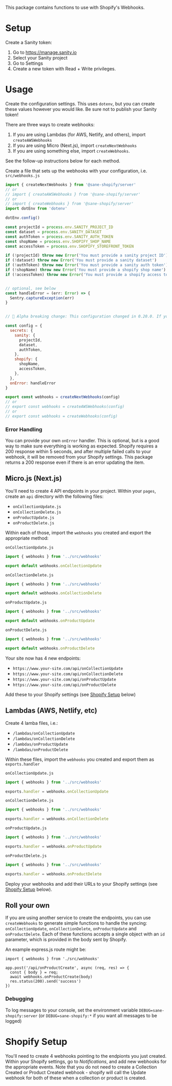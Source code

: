 This package contains functions to use with Shopify's Webhooks.

# Setup

Create a Sanity token:

1. Go to https://manage.sanity.io
2. Select your Sanity project
3. Go to Settings
4. Create a new token with Read + Write privileges.

# Usage

Create the configuration settings. This uses `dotenv`, but you can create these values however you would like. Be sure not to publish your Sanity token!

There are three ways to create webhooks:

1. If you are using Lambdas (for AWS, Netlify, and others), import `createAWSWebhooks`
2. If you are using Micro (Next.js), import `createNextWebhooks`
3. If you are using something else, import `createWebhooks`.

See the follow-up instructions below for each method.

Create a file that sets up the webhooks with your configuration, i.e. `src/webhooks.js`

```js
import { createNextWebhooks } from '@sane-shopify/server'
// or
// import { createAWSWebhooks } from '@sane-shopify/server'
// or
// import { createWebhooks } from '@sane-shopify/server'
import dotEnv from 'dotenv'

dotEnv.config()

const projectId = process.env.SANITY_PROJECT_ID
const dataset = process.env.SANITY_DATASET
const authToken = process.env.SANITY_AUTH_TOKEN
const shopName = process.env.SHOPIFY_SHOP_NAME
const accessToken = process.env.SHOPIFY_STOREFRONT_TOKEN

if (!projectId) throw new Error('You must provide a sanity project ID')
if (!dataset) throw new Error('You must provide a sanity dataset')
if (!authToken) throw new Error('You must provide a sanity auth token')
if (!shopName) throw new Error('You must provide a shopify shop name')
if (!accessToken) throw new Error('You must provide a shopify access token')


// optional, see below
const handleError = (err: Error) => {
  Sentry.captureException(err)
}


// 🚨 Alpha breaking change: This configuration changed in 0.20.0. If you are getting errors after updating, put your `onError` handler on the `config` object, and pass that object into `createWebhooks` as the sole argument.

const config = {
  secrets: {
    sanity: {
      projectId,
      dataset,
      authToken,
    },
    shopify: {
      shopName,
      accessToken,
    },
  },
  onError: handleError
}

export const webhooks = createNextWebhooks(config)
// or
// export const webhooks = createAWSWebhooks(config)
// or
// export const webhooks = createWebhooks(config)
```

### Error Handling

You can provide your own `onError` handler. This is optional, but is a good way to make sure everything is working as expected. Shopify requires a 200 response within 5 seconds, and after multiple failed calls to your webhook, it will be removed from your Shopify settings. This package returns a 200 response even if there is an error updating the item.

## Micro.js (Next.js)

You'll need to create 4 API endpoints in your project. Within your `pages`, create an `api` directory with the following files:

- `onCollectionUpdate.js`
- `onCollectionDelete.js`
- `onProductUpdate.js`
- `onProductDelete.js`

Within each of those, import the `webhooks` you created and export the appropriate method:

`onCollectionUpdate.js`

```js
import { webhooks } from '../src/webhooks'

export default webhooks.onCollectionUpdate
```

`onCollectionDelete.js`

```js
import { webhooks } from '../src/webhooks'

export default webhooks.onCollectionDelete
```

`onProductUpdate.js`

```js
import { webhooks } from '../src/webhooks'

export default webhooks.onProductUpdate
```

`onProductDelete.js`

```js
import { webhooks } from '../src/webhooks'

export default webhooks.onProductDelete
```

Your site now has 4 new endpoints:

- `https://www.your-site.com/api/onCollectionUpdate`
- `https://www.your-site.com/api/onCollectionDelete`
- `https://www.your-site.com/api/onProductUpdate`
- `https://www.your-site.com/api/onProductDelete`

Add these to your Shopify settings (see [Shopify Setup](#Shopify-Setup) below)

## Lambdas (AWS, Netlify, etc)

Create 4 lamba files, i.e.:

- `/lambdas/onCollectionUpdate`
- `/lambdas/onCollectionDelete`
- `/lambdas/onProductUpdate`
- `/lambdas/onProductDelete`

Within these files, import the `webhooks` you created and export them as `exports.handler`

`onCollectionUpdate.js`

```js
import { webhooks } from '../src/webhooks'

exports.handler = webhooks.onCollectionUpdate
```

`onCollectionDelete.js`

```js
import { webhooks } from '../src/webhooks'

exports.handler = webhooks.onCollectionDelete
```

`onProductUpdate.js`

```js
import { webhooks } from '../src/webhooks'

exports.handler = webhooks.onProductUpdate
```

`onProductDelete.js`

```js
import { webhooks } from '../src/webhooks'

exports.handler = webhooks.onProductDelete
```

Deploy your webhooks and add their URLs to your Shopify settings (see [Shopify Setup](#Shopify-Setup) below).

## Roll your own

If you are using another service to create the endpoints, you can use `createWebhooks` to generate simple functions to handle the syncing: `onCollectionUpdate`, `onCollectionDelete`, `onProductUpdate` and `onProductDelete`. Each of these functions accepts a single object with an `id` parameter, which is provided in the body sent by Shopify.

An example express.js route might be:

```
import { webhooks } from './src/webhooks'

app.post('/api/onProductCreate', async (req, res) => {
  const { body } = req;
  await webhooks.onProductCreate(body)
  res.status(200).send('success')
})
```

### Debugging

To log messages to your console, set the environment variable `DEBUG=sane-shopify:server` (or `DEBUG=sane-shopify:*` if you want all messages to be logged)

# Shopify Setup

You'll need to create 4 webhooks pointing to the endpionts you just created. Within your Shopify settings, go to _Notifications_, and add new webhooks for the appropriate events. Note that you do not need to create a Collection Created or Product Created webhook - shopify will call the Update webhook for both of these when a collection or product is created.
